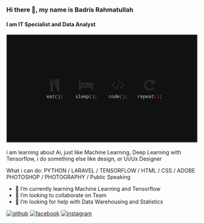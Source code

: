 ### Hi there 👋, my name is Badris Rahmatullah
#### I am IT Specialist and Data Analyst
![I am IT SPecialist and Data Analyst](https://github.com/BadrisRahmatullah/BadrisRahmatullah/blob/main/45694383_1741334032638150_9109087410989301760_n.jpg)

i am learning about Ai, just like Machine Learning, Deep Learning with Tensorflow, i do something else like design, or Ui/Ux Designer

What i can do: PYTHON / LARAVEL / TENSORFLOW / HTML / CSS / ADOBE PHOTOSHOP / PHOTOGRAPHY / Public Speaking

- 🌱 I’m currently learning Machine Learning and Tensorflow 
- 👯 I’m looking to collaborate on Team 
- 🤔 I’m looking for help with Data Warehousing and Statistics


[<img src='https://cdn.jsdelivr.net/npm/simple-icons@3.0.1/icons/github.svg' alt='github' height='40'>](https://github.com/BadrisRahmatullah)  [<img src='https://cdn.jsdelivr.net/npm/simple-icons@3.0.1/icons/facebook.svg' alt='facebook' height='40'>](https://www.facebook.com/badris.namikaze)  [<img src='https://cdn.jsdelivr.net/npm/simple-icons@3.0.1/icons/instagram.svg' alt='instagram' height='40'>](https://www.instagram.com/badrisrahmatullah/)  

